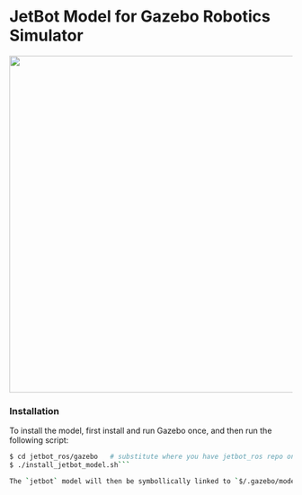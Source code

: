 # JetBot Model for Gazebo Robotics Simulator

<img src="https://github.com/dusty-nv/jetbot_ros/raw/master/gazebo/jetbot_gazebo_0.png" width="600">

### Installation

To install the model, first install and run Gazebo once, and then run the following script:

```bash
$ cd jetbot_ros/gazebo   # substitute where you have jetbot_ros repo on your machine
$ ./install_jetbot_model.sh```

The `jetbot` model will then be symbollically linked to `$/.gazebo/models` and can then be loaded with Gazebo.



